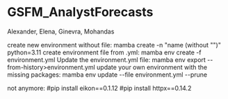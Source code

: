 # GSFM_AnalystForecasts

Alexander, Elena, Ginevra, Mohandas

create new environment without file: mamba create -n "name (without "")" python=3.11
create environment file from .yml: mamba env create -f environment.yml
Update the environment.yml file: mamba env export --from-history>environment.yml
update your own environment with the missing packages: mamba env update --file environment.yml --prune



not anymore:
#pip install eikon==0.1.12
#pip install httpx==0.14.2

